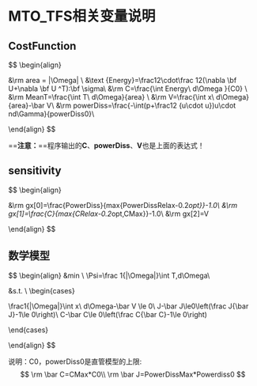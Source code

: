 # MTO_TFS相关变量说明



## CostFunction


$$
\begin{align}

&\rm area = |\Omega| \\
&\text {Energy}=\frac12\cdot\frac 12(\nabla \bf U+\nabla \bf U ^T):\bf \sigma\\
&\rm C=\frac{\int Energy\ d\Omega }{C0} \\
&\rm MeanT=\frac{\int T\ d\Omega}{area} \\
&\rm V=\frac{\int x\ d\Omega}{area}-\bar V\\
&\rm powerDiss=\frac{-\int(p+\frac12 {u\cdot u})u\cdot nd\Gamma}{powerDiss0}\\


\end{align}
$$

==**注意：**==程序输出的**C**、**powerDiss**、**V**也是上面的表达式！

## sensitivity

$$
\begin{align}

&\rm gx[0]=\frac{PowerDiss}{max\{PowerDissRelax-0.2*opt\}}-1.0\\
&\rm gx[1]=\frac{C}{max\{CRelax-0.2*opt,CMax\}}-1.0\\
&\rm gx[2]=V

\end{align}
$$

## 数学模型


$$
\begin{align}
&min \ \Psi=\frac 1{|\Omega|}\int T\,d\Omega\\

&s.t. \ 
\begin{cases}

\frac1{|\Omega|}\int x\ d\Omega-\bar V \le 0\\
J-\bar J\le0\left(\frac J{\bar J}-1\le 0\right)\\
C-\bar C\le 0\left(\frac C{\bar C}-1\le 0\right)

\end{cases}


\end{align}
$$


说明：C0，powerDiss0是直管模型的上限:
$$
\rm \bar C=CMax*C0\\
\rm \bar J=PowerDissMax*Powerdiss0
$$
